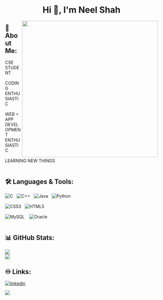 <h1 align="center">Hi 👋, I'm Neel Shah</h1>

<a href="url"><img src="https://miro.medium.com/max/1400/1*TlbU0F-waQf7_zOfhUNldQ.gif" align="right" height="448" width="448" ></a>


##  🚀 About Me:
CSE STUDENT<br><br>CODING ENTHUSIASTIC<br><br>WEB + APP DEVELOPMENT ENTHUSIASTIC<br><br>LEARNING NEW THINGS<br/><br/>

## 🛠 Languages & Tools:
![C](https://img.shields.io/badge/c-%2300599C.svg?style=for-the-badge&logo=c&logoColor=white)&nbsp;&nbsp; ![C++](https://img.shields.io/badge/c++-%2300599C.svg?style=for-the-badge&logo=c%2B%2B&logoColor=white)&nbsp;&nbsp; ![Java](https://img.shields.io/badge/Java-ED8B00?style=for-the-badge&logo=java&logoColor=white)&nbsp;&nbsp; ![Python](https://img.shields.io/badge/python-3670A0?style=for-the-badge&logo=python&logoColor=ffdd54)<br/><br/> ![CSS3](https://img.shields.io/badge/css3-%231572B6.svg?style=for-the-badge&logo=css3&logoColor=white)&nbsp;&nbsp; ![HTML5](https://img.shields.io/badge/html5-%23E34F26.svg?style=for-the-badge&logo=html5&logoColor=white)<br/><br/>  ![MySQL](https://img.shields.io/badge/MySQL-005C84?style=for-the-badge&logo=mysql&logoColor=white) &nbsp;&nbsp; ![Oracle](https://img.shields.io/badge/Oracle-F80000?style=for-the-badge&logo=Oracle&logoColor=white)<br/><br/>

## 📊 GitHub Stats:
![](https://github-readme-stats.vercel.app/api?username=neel-shah-683&theme=light&hide_border=true&include_all_commits=false&count_private=false)<br/>
![](https://github-readme-stats.vercel.app/api/top-langs/?username=neel-shah-683&theme=light&hide_border=true&include_all_commits=false&count_private=false&layout=compact)
<!-- ![](https://github-readme-stats.vercel.app/api/top-langs/?username=neel-shah-683&theme=light&hide_border=true) -->

## ♾️ Links:
[![linkedin](https://img.shields.io/badge/linkedin-0A66C2?style=for-the-badge&logo=linkedin&logoColor=white)](https://www.linkedin.com/in/neel-shah-683-sh/)
<!-- [![gmail](https://img.shields.io/badge/Gmail-D14836?style=for-the-badge&logo=gmail&logoColor=white)]() -->


[![](https://visitcount.itsvg.in/api?id=neel-shah-683&icon=5&color=0)](https://visitcount.itsvg.in)



